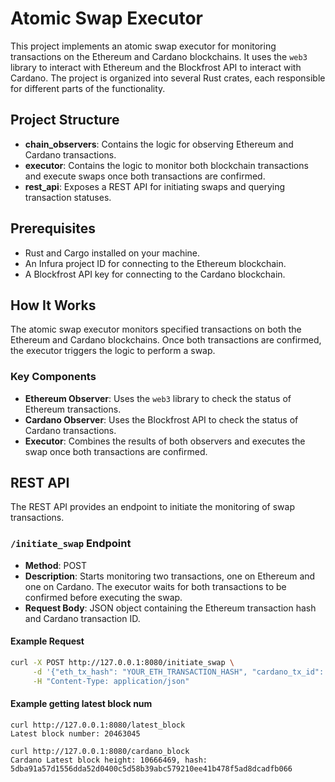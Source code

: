 
# Atomic Swap Executor

This project implements an atomic swap executor for monitoring transactions on the Ethereum and Cardano blockchains. It uses the `web3` library to interact with Ethereum and the Blockfrost API to interact with Cardano. The project is organized into several Rust crates, each responsible for different parts of the functionality.

## Project Structure

- **chain_observers**: Contains the logic for observing Ethereum and Cardano transactions.
- **executor**: Contains the logic to monitor both blockchain transactions and execute swaps once both transactions are confirmed.
- **rest_api**: Exposes a REST API for initiating swaps and querying transaction statuses.

## Prerequisites

- Rust and Cargo installed on your machine.
- An Infura project ID for connecting to the Ethereum blockchain.
- A Blockfrost API key for connecting to the Cardano blockchain.

## How It Works

The atomic swap executor monitors specified transactions on both the Ethereum and Cardano blockchains. Once both transactions are confirmed, the executor triggers the logic to perform a swap.

### Key Components

- **Ethereum Observer**: Uses the `web3` library to check the status of Ethereum transactions.
- **Cardano Observer**: Uses the Blockfrost API to check the status of Cardano transactions.
- **Executor**: Combines the results of both observers and executes the swap once both transactions are confirmed.

## REST API

The REST API provides an endpoint to initiate the monitoring of swap transactions.

### `/initiate_swap` Endpoint

- **Method**: POST
- **Description**: Starts monitoring two transactions, one on Ethereum and one on Cardano. The executor waits for both transactions to be confirmed before executing the swap.
- **Request Body**: JSON object containing the Ethereum transaction hash and Cardano transaction ID.

#### Example Request

```bash
curl -X POST http://127.0.0.1:8080/initiate_swap \
     -d '{"eth_tx_hash": "YOUR_ETH_TRANSACTION_HASH", "cardano_tx_id": "YOUR_CARDANO_TRANSACTION_ID"}' \
     -H "Content-Type: application/json"
```

#### Example getting latest block num
```
curl http://127.0.0.1:8080/latest_block
Latest block number: 20463045
```

```
curl http://127.0.0.1:8080/cardano_block
Cardano Latest block height: 10666469, hash: 5dba91a57d1556dda52d0400c5d58b39abc579210ee41b478f5ad8dcadfb066
```
